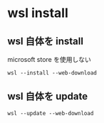
# wsl install


## wsl 自体を install

microsoft store を使用しない

```
wsl --install --web-download
```


## wsl 自体を update

```
wsl --update --web-download
```


